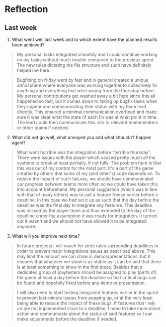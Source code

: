 Reflection
==========
## Last week

1. What went well last week and to which extent have the planned results been achieved?
> My personal tasks integrated smoothly and I could continue working on my tasks without much trouble compared to the previous sprint. The new rules dictating the file structure and such have definitely helped me here.

> Bugfixing on friday went by fast and in general created a unique atmosphere where everyone was working together to collectively fix anything and everything that went wrong from the thursday before. My personal contributions get washed away a bit here since this all happened so fast, but it comes down to taking up bugfix tasks when they appear and communicating their status with my team lead directly. This ensured a minimal communication overhead and made sure it was clear what the state of each fix was at what point in time. The lead could then communicate this info to relevant teammembers or other teams if needed.

2. What did not go well, what annoyed you and what shouldn't happen again?
> What went horrible was the integration before "terrible thursday". There were issues with the player which caused pretty much all the systems to break at least partially, if not fully. The problem here is that this was out of my control for the most part. It's a part of the game created by others that some of my (and other's) code depends on. To reduce the impact of such failures, we should have communicated our progress between teams more often so we could have taken this into account beforehand. My personal suggestion (which was in line with that of many others) was to call a feature freeze earlier before a deadline. In this case we had set it up as such that the day before the deadline was the final day to integrate any features. This deadline was missed by the player team and thus extended to the day of the deadline under the assumption it was ready for integration. It turned out it wasn't and we should not have allowed it to be integrated anymore.

3. What will you improve next time?
> In future projects I will vouch for strict rules surrounding deadlines in order to prevent major integrations issues as described above. This may limit the amount we can show in demos/presentations, but it ensures that whatever we show is as stable as it can be and that there is at least something to show in the first place. Besides that a dedicated group of playtesters should be assigned to play (parts of) the game at least a day before the deadline so that critical bugs can be found and hopefully fixed before any demo or presentation.

> I will also need to start testing integrated features earlier in the sprint to prevent last-minute issues from popping up, or at the very least being able to reduce the impact of these bugs. If features that I rely on are not implemented close to a deadline, I need to take more direct action and communicate about the status of said features so I can make adjustments before the deadline if needed.
